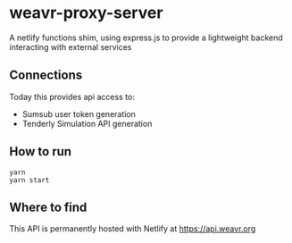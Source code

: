# weavr-proxy-server

A netlify functions shim, using express.js to provide a lightweight backend interacting with external services


## Connections
Today this provides api access to:
- Sumsub user token generation
- Tenderly Simulation API generation


## How to run
```
yarn 
yarn start
```

## Where to find

This API is permanently hosted with Netlify at https://api.weavr.org
